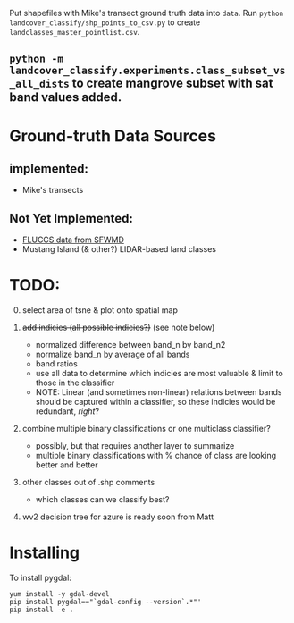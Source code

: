 
Put shapefiles with Mike's transect ground truth data into `data`.
Run `python landcover_classify/shp_points_to_csv.py` to create `landclasses_master_pointlist.csv`.

`python -m landcover_classify.experiments.class_subset_vs_all_dists` to create mangrove subset with sat band values added.
----------------------------------------------------------------------------

# Ground-truth Data Sources
## implemented:
* Mike's transects

## Not Yet Implemented:
* [FLUCCS data from SFWMD](https://geo-sfwmd.opendata.arcgis.com/datasets/d5d63afb753a4e0389f3a4641c8ae950_0)
* Mustang Island (& other?) LIDAR-based land classes

# TODO:
0. select area of tsne & plot onto spatial map

1. ~~add indicies (all possible indicies?)~~ (see note below)
   * normalized difference between band_n by band_n2
   * normalize band_n by average of all bands
   * band ratios
   * use all data to determine which indicies are most valuable & limit to those in the classifier
   * NOTE: Linear (and sometimes non-linear) relations between bands should be captured within a classifier, so these indicies would be redundant, *right*?


2. combine multiple binary classifications or one multiclass classifier?
    * possibly, but that requires another layer to summarize
    * multiple binary classifications with % chance of class are looking better and better

3. other classes out of .shp comments
    * which classes can we classify best?

4. wv2 decision tree for azure is ready soon from Matt

# Installing
To install pygdal:
```
yum install -y gdal-devel
pip install pygdal=="`gdal-config --version`.*"'
pip install -e .
```
